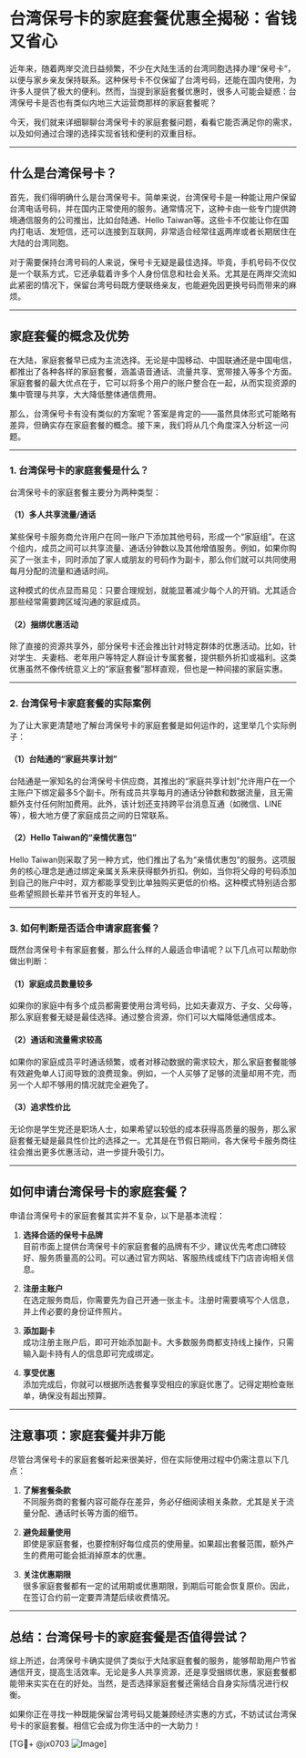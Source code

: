 # 台湾保号卡的家庭套餐优惠全揭秘：省钱又省心

近年来，随着两岸交流日益频繁，不少在大陆生活的台湾同胞选择办理“保号卡”，以便与家乡亲友保持联系。这种保号卡不仅保留了台湾号码，还能在国内使用，为许多人提供了极大的便利。然而，当提到家庭套餐优惠时，很多人可能会疑惑：台湾保号卡是否也有类似内地三大运营商那样的家庭套餐呢？

今天，我们就来详细聊聊台湾保号卡的家庭套餐问题，看看它能否满足你的需求，以及如何通过合理的选择实现省钱和便利的双重目标。

---

## 什么是台湾保号卡？

首先，我们得明确什么是台湾保号卡。简单来说，台湾保号卡是一种能让用户保留台湾电话号码，并在国内正常使用的服务。通常情况下，这种卡由一些专门提供跨境通信服务的公司推出，比如台陆通、Hello Taiwan等。这些卡不仅能让你在国内打电话、发短信，还可以连接到互联网，非常适合经常往返两岸或者长期居住在大陆的台湾同胞。

对于需要保持台湾号码的人来说，保号卡无疑是最佳选择。毕竟，手机号码不仅仅是一个联系方式，它还承载着许多个人身份信息和社会关系。尤其是在两岸交流如此紧密的情况下，保留台湾号码既方便联络亲友，也能避免因更换号码而带来的麻烦。

---

## 家庭套餐的概念及优势

在大陆，家庭套餐早已成为主流选择。无论是中国移动、中国联通还是中国电信，都推出了各种各样的家庭套餐，涵盖语音通话、流量共享、宽带接入等多个方面。家庭套餐的最大优点在于，它可以将多个用户的账户整合在一起，从而实现资源的集中管理与共享，大大降低整体通信费用。

那么，台湾保号卡有没有类似的方案呢？答案是肯定的——虽然具体形式可能略有差异，但确实存在家庭套餐的概念。接下来，我们将从几个角度深入分析这一问题。

---

### 1. **台湾保号卡的家庭套餐是什么？**

台湾保号卡的家庭套餐主要分为两种类型：

#### （1）**多人共享流量/通话**
某些保号卡服务商允许用户在同一账户下添加其他号码，形成一个“家庭组”。在这个组内，成员之间可以共享流量、通话分钟数以及其他增值服务。例如，如果你购买了一张主卡，同时添加了家人或朋友的号码作为副卡，那么你们就可以共同使用每月分配的流量和通话时间。

这种模式的优点显而易见：只要合理规划，就能显著减少每个人的开销。尤其适合那些经常需要跨区域沟通的家庭成员。

#### （2）**捆绑优惠活动**
除了直接的资源共享外，部分保号卡还会推出针对特定群体的优惠活动。比如，针对学生、夫妻档、老年用户等特定人群设计专属套餐，提供额外折扣或福利。这类优惠虽然不像传统意义上的“家庭套餐”那样直观，但也是一种间接的家庭实惠。

---

### 2. **台湾保号卡家庭套餐的实际案例**

为了让大家更清楚地了解台湾保号卡的家庭套餐是如何运作的，这里举几个实际例子：

#### （1）台陆通的“家庭共享计划”
台陆通是一家知名的台湾保号卡供应商，其推出的“家庭共享计划”允许用户在一个主账户下绑定最多5个副卡。所有成员共享每月的通话分钟数和数据流量，且无需额外支付任何附加费用。此外，该计划还支持跨平台消息互通（如微信、LINE等），极大地方便了家庭成员之间的日常联系。

#### （2）Hello Taiwan的“亲情优惠包”
Hello Taiwan则采取了另一种方式，他们推出了名为“亲情优惠包”的服务。这项服务的核心理念是通过绑定亲属关系来获得额外折扣。例如，当你将父母的号码添加到自己的账户中时，双方都能享受到比单独购买更低的价格。这种模式特别适合那些希望照顾长辈并节省开支的年轻人。

---

### 3. **如何判断是否适合申请家庭套餐？**

既然台湾保号卡有家庭套餐，那么什么样的人最适合申请呢？以下几点可以帮助你做出判断：

#### （1）**家庭成员数量较多**
如果你的家庭中有多个成员都需要使用台湾号码，比如夫妻双方、子女、父母等，那么家庭套餐无疑是最佳选择。通过整合资源，你们可以大幅降低通信成本。

#### （2）**通话和流量需求较高**
如果你的家庭成员平时通话频繁，或者对移动数据的需求较大，那么家庭套餐能够有效避免单人订阅导致的浪费现象。例如，一个人买够了足够的流量却用不完，而另一个人却不够用的情况就完全避免了。

#### （3）**追求性价比**
无论你是学生党还是职场人士，如果希望以较低的成本获得高质量的服务，那么家庭套餐无疑是最具性价比的选择之一。尤其是在节假日期间，各大保号卡服务商往往会推出更多优惠活动，进一步提升吸引力。

---

## 如何申请台湾保号卡的家庭套餐？

申请台湾保号卡的家庭套餐其实并不复杂，以下是基本流程：

1. **选择合适的保号卡品牌**  
   目前市面上提供台湾保号卡的家庭套餐的品牌有不少，建议优先考虑口碑较好、服务质量高的公司。可以通过官方网站、客服热线或线下门店咨询相关信息。

2. **注册主账户**  
   在选定服务商后，你需要先为自己开通一张主卡。注册时需要填写个人信息，并上传必要的身份证件照片。

3. **添加副卡**  
   成功注册主账户后，即可开始添加副卡。大多数服务商都支持线上操作，只需输入副卡持有人的信息即可完成绑定。

4. **享受优惠**  
   添加完成后，你就可以根据所选套餐享受相应的家庭优惠了。记得定期检查账单，确保没有超出预算。

---

## 注意事项：家庭套餐并非万能

尽管台湾保号卡的家庭套餐听起来很美好，但在实际使用过程中仍需注意以下几点：

1. **了解套餐条款**  
   不同服务商的套餐内容可能存在差异，务必仔细阅读相关条款，尤其是关于流量分配、通话时长等方面的细节。

2. **避免超量使用**  
   即使是家庭套餐，也要控制好每位成员的使用量。如果超出套餐范围，额外产生的费用可能会抵消掉原本的优惠。

3. **关注优惠期限**  
   很多家庭套餐都有一定的试用期或优惠期限，到期后可能会恢复原价。因此，在签订合约前一定要弄清楚后续收费情况。

---

## 总结：台湾保号卡的家庭套餐是否值得尝试？

综上所述，台湾保号卡确实提供了类似于大陆家庭套餐的服务，能够帮助用户节省通信开支，提高生活效率。无论是多人共享资源，还是享受捆绑优惠，家庭套餐都能带来实实在在的好处。当然，是否选择家庭套餐还需结合自身实际情况进行权衡。

如果你正在寻找一种既能保留台湾号码又能兼顾经济实惠的方式，不妨试试台湾保号卡的家庭套餐。相信它会成为你生活中的一大助力！

[TG💪+ @jx0703 ![Image](https://github.com/user-attachments/assets/dbca1d08-cadb-493c-b0ec-ad6f7a83f270)]